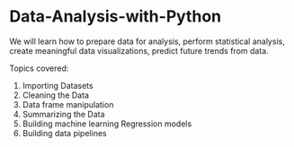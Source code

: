 # Data-Analysis-with-Python

We will learn how to prepare data for analysis, perform statistical analysis, create meaningful data visualizations, predict future trends from data.

Topics covered: 
1) Importing Datasets 
2) Cleaning the Data 
3) Data frame manipulation 
4) Summarizing the Data 
5) Building machine learning Regression models 
6) Building data pipelines 
